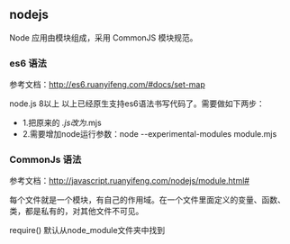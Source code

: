## nodejs

Node 应用由模块组成，采用 CommonJS 模块规范。

### es6 语法

参考文档：http://es6.ruanyifeng.com/#docs/set-map

node.js 8以上 以上已经原生支持es6语法书写代码了。需要做如下两步：

- 1.把原来的 *.js改为*.mjs
- 2.需要增加node运行参数：node --experimental-modules module.mjs

### CommonJs 语法

参考文档：http://javascript.ruanyifeng.com/nodejs/module.html#

每个文件就是一个模块，有自己的作用域。在一个文件里面定义的变量、函数、类，都是私有的，对其他文件不可见。

require() 默认从node_module文件夹中找到